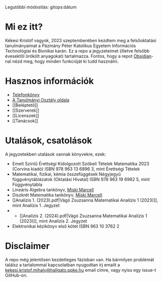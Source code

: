 Legutóbbi módosítás: <span id="gitops-date">gitops:dátum</span>
# Mi ez itt?
Kékesi Kristóf vagyok, 2023 szeptemberében kezdtem meg a felsőoktatási tanulmányaimat a Pázmány Péter Katolikus Egyetem Információs Technológiai és Bionikai karán.
Ez a repo a jegyzeteimet (illetve felsőbb évesektől örökölt anyagokat) tartalmazza. Fontos, hogy a repot [Obsidian](https://www.obsidian.md)-nal nézd meg, hogy minden funkcióját ki tudd használni.
# Hasznos információk
- [Telefonkönyv](https://itk.ppke.hu/telefonkonyv)
- [A Tanulmányi Osztály oldala](https://info.itk.ppke.hu)
- [[Beléptető]]
- [[Szerverek]]
- [[Licenszek]]
- [[Tanácsok]]
# Utalások, csatolások
A jegyzetekben utalások vannak könyvekre, ezek:
- Emelt Szintű Érettségi Kidolgozott Szóbeli Tételek Matematika 2023 (Corvina kiadó) ISBN 978 963 13 6896 3, mint Érettségi Tételek
- Matematikai, fizikai, kémia összefüggések Négyjegyű függvénytáblázatok (Oktatási Hivatal) ISBN 978 963 19 6982 5, mint Függvénytábla
- Lineáris Algebra tankönyv, [Miski Marcell](https://www.matekmarcival.hu)
- Diszkrét Matematika tankönyv, [Miski Marcell](https://www.matekmarcival.hu)
- [[Analízis 1. (2023).pdf|Vágó Zsuzsanna Matematikai Analízis 1 (2023)]], mint Analízis 1. Jegyzet
- - [[Analízis 2. (2024).pdf|Vágó Zsuzsanna Matematikai Analízis 1 (2023)]], mint Analízis 2. Jegyzet
- Elektronikai kézikönyv első kötet ISBN 963 10 3762 2
# Disclaimer
A repo még jelentősen kezdetleges fázisban van. Ha bármilyen problémát találsz a tartalommal kapcsolatban nyugodtan írj emailt a kekesi.kristof.mihaly@hallgato.ppke.hu email címre, vagy nyiss egy issue-t GitHub-on.